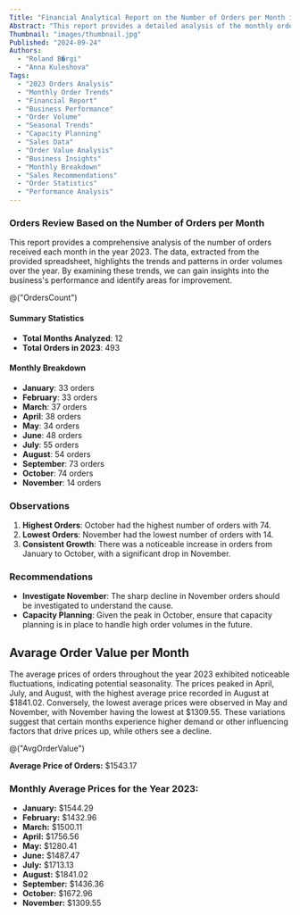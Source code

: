 ```yaml
---
Title: "Financial Analytical Report on the Number of Orders per Month in 2023"
Abstract: "This report provides a detailed analysis of the monthly order volumes for the year 2023. The report is essential for understanding the business’s performance trends and identifying areas for improvement."
Thumbnail: "images/thumbnail.jpg"
Published: "2024-09-24"
Authors:
  - "Roland B�rgi"
  - "Anna Kuleshova"
Tags:
  - "2023 Orders Analysis"
  - "Monthly Order Trends"
  - "Financial Report"
  - "Business Performance"
  - "Order Volume"
  - "Seasonal Trends"
  - "Capacity Planning"
  - "Sales Data"
  - "Order Value Analysis"
  - "Business Insights"
  - "Monthly Breakdown"
  - "Sales Recommendations"
  - "Order Statistics"
  - "Performance Analysis"
---
```


### Orders Review Based on the Number of Orders per Month

This report provides a comprehensive analysis of the number of orders received each month in the year 2023. The data, extracted from the provided spreadsheet, highlights the trends and patterns in order volumes over the year. By examining these trends, we can gain insights into the business's performance and identify areas for improvement.

@("OrdersCount")

#### Summary Statistics
- **Total Months Analyzed**: 12
- **Total Orders in 2023**: 493

#### Monthly Breakdown
- **January**: 33 orders
- **February**: 33 orders
- **March**: 37 orders
- **April**: 38 orders
- **May**: 34 orders
- **June**: 48 orders
- **July**: 55 orders
- **August**: 54 orders
- **September**: 73 orders
- **October**: 74 orders
- **November**: 14 orders

### Observations
1. **Highest Orders**: October had the highest number of orders with 74.
2. **Lowest Orders**: November had the lowest number of orders with 14.
3. **Consistent Growth**: There was a noticeable increase in orders from January to October, with a significant drop in November.

### Recommendations
- **Investigate November**: The sharp decline in November orders should be investigated to understand the cause.
- **Capacity Planning**: Given the peak in October, ensure that capacity planning is in place to handle high order volumes in the future.

## Avarage Order Value per Month

The average prices of orders throughout the year 2023 exhibited noticeable fluctuations, indicating potential seasonality. The prices peaked in April, July, and August, with the highest average price recorded in August at $1841.02. Conversely, the lowest average prices were observed in May and November, with November having the lowest at $1309.55. These variations suggest that certain months experience higher demand or other influencing factors that drive prices up, while others see a decline.

@("AvgOrderValue")

**Average Price of Orders:** $1543.17

### Monthly Average Prices for the Year 2023:
- **January:** $1544.29
- **February:** $1432.96
- **March:** $1500.11
- **April:** $1756.56
- **May:** $1280.41
- **June:** $1487.47
- **July:** $1713.13
- **August:** $1841.02
- **September:** $1436.36
- **October:** $1672.96
- **November:** $1309.55


